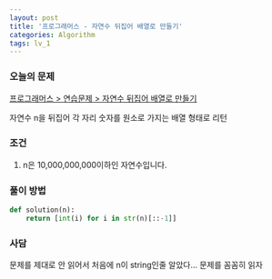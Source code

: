 ```yaml
---
layout: post
title: '프로그래머스 - 자연수 뒤집어 배열로 만들기'
categories: Algorithm
tags: lv_1
---
```


### 오늘의 문제

[프로그래머스 > 연습문제 > 자연수 뒤집어 배열로 만들기](https://programmers.co.kr/learn/courses/30/lessons/12932)

자연수 n을 뒤집어 각 자리 숫자를 원소로 가지는 배열 형태로 리턴



### 조건

1. n은 10,000,000,000이하인 자연수입니다.

### 풀이 방법

```python
def solution(n):
    return [int(i) for i in str(n)[::-1]]
```





### 사담

문제를 제대로 안 읽어서 처음에 n이 string인줄 알았다... 문제를 꼼꼼히 읽자

